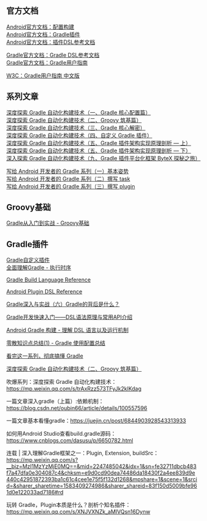 ## 官方文档

[Android官方文档：配置构建](https://developer.android.com/studio/build?hl=zh-cn)  
[Android官方文档：Gradle插件](https://developer.android.com/studio/releases/gradle-plugin?hl=zh-cn)  
[Android官方文档：插件DSL参考文档](https://developer.android.com/reference/tools/gradle-api)

[Gradle官方文档：Gradle DSL参考文档](https://docs.gradle.org/current/dsl/)  
[Gradle官方文档：Gradle用户指南](https://docs.gradle.org/current/userguide/userguide.html)

[W3C：Gradle用户指南 中文版](https://www.w3cschool.cn/gradle_user_guide/gradle_user_guide-t5um26hg.html)

## 系列文章

[深度探索 Gradle 自动化构建技术（一、Gradle 核心配置篇）](https://juejin.im/post/6844904122492125198)  
[深度探索 Gradle 自动化构建技术（二、Groovy 筑基篇）](https://juejin.im/post/6844904128594853902#heading-65)  
[深度探索 Gradle 自动化构建技术（三、Gradle 核心解密）](https://juejin.im/post/6844904132092903437)  
[深度探索 Gradle 自动化构建技术（四、自定义 Gradle 插件）](https://juejin.im/post/6844904135314128903)  
[深度探索 Gradle 自动化构建技术（五、Gradle 插件架构实现原理剖析 — 上）](https://juejin.im/post/6844904142725447687)  
[深度探索 Gradle 自动化构建技术（五、Gradle 插件架构实现原理剖析 — 下）](https://juejin.im/post/6844904142717075469)  
[深入探索 Gradle 自动化构建技术（九、Gradle 插件平台化框架 ByteX 探秘之旅）](https://juejin.im/post/6844904202393960455#heading-66)

[写给 Android 开发者的 Gradle 系列（一）基本姿势](https://juejin.im/post/5af4f117f265da0b9f405221#heading-2)  
[写给 Android 开发者的 Gradle 系列（二）撰写 task](https://juejin.im/post/5afa06466fb9a07aaa1163f1)  
[写给 Android 开发者的 Gradle 系列（三）撰写 plugin](https://juejin.im/post/5b02113a5188254289190671)

## Groovy基础

[Gradle从入门到实战 - Groovy基础](https://mp.weixin.qq.com/s?__biz=MzIwMTAzMTMxMg==&mid=2649492338&idx=1&sn=49cb619fb057720db505b7c3b8f894e8&chksm=8eec808db99b099b6b0bc5e983fc10df48a085a78ca935593737ec9d76b373188e20cf1042d9&mpshare=1&scene=1&srcid=0725CUXNoNL3Dd3OfCCHP1Op&key=7dad7409be596df6cce12e9b567196d7feb09e0b9355578f0f23d84bd8c9d75e68eef65cffcd9b8208776ce935da0a8111b64313deb9e842aa6e29b91507b9ccbcccbee70857fcd69e3ebffd9250130c&ascene=0&uin=MTI0NjM4NTEyMA%3D%3D&devicetype=iMac+MacBookPro11%2C4+OSX+OSX+10.11.1+build(15B42)&version=12010110&nettype=WIFI&fontScale=100&pass_ticket=EQnKsyDv55Ot1aANSvOTlzt78Sjt1f74YaI%2FX7yrrFLhXmvsamoahV%2F%2BKPNQ21oX)

## Gradle插件

[Gradle自定义插件](https://blog.csdn.net/eclipsexys/article/details/50973205)  
[全面理解Gradle - 执行时序](https://blog.csdn.net/singwhatiwanna/article/details/78797506)



[Gradle Build Language Reference](https://docs.gradle.org/current/dsl/index.html)

[Android Plugin DSL Reference](http://google.github.io/android-gradle-dsl/)

[Gradle深入与实战（六）Gradle的背后是什么？](http://benweizhu.github.io/blog/2015/03/31/deep-into-gradle-in-action-6/s)

[Gradle开发快速入门——DSL语法原理与常用API介绍](http://www.paincker.com/gradle-develop-basics)

[Android Gradle 构建 - 理解 DSL 语言以及运行机制](https://juejin.im/entry/57d1258a128fe100550d01f0)

[零散知识点总结(1) - Gradle 使用配置总结](https://www.jianshu.com/p/47cbbb4eab13)

[看完这一系列，彻底搞懂 Gradle](https://juejin.im/post/5d07c70bf265da1ba431eea6)

[深度探索 Gradle 自动化构建技术（二、Groovy 筑基篇）](https://juejin.im/post/5e97ac34f265da47aa3f6dca)

吹爆系列：深度探索 Gradle 自动化构建技术：https://mp.weixin.qq.com/s/trAxRzz573TFyJk2klKdag

一篇文章深入gradle（上篇）:依赖机制：https://blog.csdn.net/oubin66/article/details/100557596

一篇文章基本看懂gradle：https://juejin.cn/post/6844903928543313933

如何用Android Studio查看build.gradle源码：https://www.cnblogs.com/dasusu/p/6650782.html

连载 | 深入理解Gradle框架之一：Plugin, Extension, buildSrc：https://mp.weixin.qq.com/s?__biz=MzI1MzYzMjE0MQ==&mid=2247485042&idx=1&sn=fe32711dbcb483f7a47dfa0e304087c4&chksm=e9d0cd90dea74486da18430f2a4ee839d9e440c42951872393ba1c61c4cee1e75f5f132d1268&mpshare=1&scene=1&srcid=&sharer_sharetime=1583409274986&sharer_shareid=83f150d5009bfe961d0e122033ad7186#rd

玩转 Gradle，Plugin本质是什么？剖析个知名插件：https://mp.weixin.qq.com/s/XNJVXNZk_aMIVQsn16Dynw
